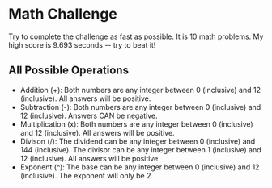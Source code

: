 # Math Challenge

Try to complete the challenge as fast as possible. It is 10 math problems. My high score is 9.693 seconds -- try to beat it!

## All Possible Operations

- Addition (+): Both numbers are any integer between 0 (inclusive) and 12 (inclusive). All answers will be positive.
- Subtraction (-): Both numbers are any integer between 0 (inclusive) and 12 (inclusive). Answers CAN be negative.
- Multiplication (x): Both numbers are any integer between 0 (inclusive) and 12 (inclusive). All answers will be positive.
- Divison (/): The dividend can be any integer between 0 (inclusive) and 144 (inclusive). The divisor can be any integer between 1 (inclusive) and 12 (inclusive). All answers will be positive.
- Exponent (^): The base can be any integer between 0 (inclusive) and 12 (inclusive). The exponent will only be 2. 
